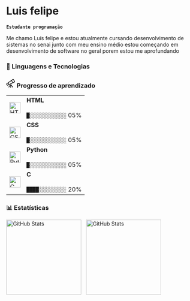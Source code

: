 # Luis felipe 

**`Estudante programação`**

Me chamo Luís felipe e estou atualmente cursando desenvolvimento de sistemas no senai junto com meu ensino médio estou começando em desenvolvimento de software no geral porem estou me aprofundando

### 🤖 Linguagens e Tecnologias
### <svg xmlns="http://www.w3.org/2000/svg" viewBox="0 0 24 24" width="24" height="24"><path d="M.408 15.13a2 2 0 0 1 .59-2.642L17.038 1.33a1.999 1.999 0 0 1 2.85.602l2.828 4.644a2 2 0 0 1-.851 2.847l-17.762 8.43a2 2 0 0 1-2.59-.807Zm5.263-4.066 1.987 3.44 8.712-4.135-2.857-4.76Zm12.06-1.34.001-.001 3.49-1.656a.498.498 0 0 0 .212-.712l-2.826-4.644a.503.503 0 0 0-.713-.151l-3.148 2.19Zm-13.295 2.2L1.854 13.72a.5.5 0 0 0-.147.66l1.105 1.915a.5.5 0 0 0 .648.201l2.838-1.347ZM17.155 22.87a.75.75 0 0 0 .226-1.036l-4-6.239a.75.75 0 0 0-.941-.278l-2.75 1.25a.75.75 0 0 0-.318.274l-3.25 4.989a.75.75 0 0 0 1.256.819l3.131-4.806.51-.232v5.64a.75.75 0 1 0 1.5 0v-6.22l3.6 5.613a.75.75 0 0 0 1.036.226Z"></path></svg> Progresso de aprendizado
<table>
  <tr>
    <td>
      <img alt="HTML" title="HTML" width="30px" src="https://cdn.jsdelivr.net/gh/devicons/devicon@latest/icons/html5/html5-original.svg"/>
    </td>
    <td>
      <b>HTML</b>
      <br><br>
      <code>█░░░░░░░░░░░░</code> 05%
    </td>
  </tr>
  <tr>
    <td>
      <img alt="CSS" title="CSS" width="30px" src="https://cdn.jsdelivr.net/gh/devicons/devicon@latest/icons/css3/css3-original.svg"/>
    </td>
    <td>
      <b>CSS</b>
      <br><br>
      <code>█░░░░░░░░░░░░</code> 05%
    </td>
  </tr>
  <tr>
    <td>
      <img alt="Python" title="Python" width="30px" src="https://cdn.jsdelivr.net/gh/devicons/devicon@latest/icons/python/python-original.svg"/>
    </td>
    <td>
      <b>Python</b>
      <br><br>
      <code>█░░░░░░░░░░░░</code> 05%
    </td>
  </tr>
    <tr>
    <td>
      <img alt="C" title="C" width="30px" src="https://cdn.jsdelivr.net/gh/devicons/devicon@latest/icons/c/c-original.svg"/>
    </td>
    <td>
      <b>C</b>
      <br><br>
      <code>████░░░░░░░░░</code> 20%
    </td>
  </tr>
</table>

### 📊 Estatísticas

<p>
  <img 
    align="left" 
    alt="GitHub Stats" 
    height="200" 
    style="padding-right: 10px;" 
    src="https://github-readme-stats.vercel.app/api?username=luis-felipe-bruhmuller&show_icons=true&theme=tokyonight&include_all_commits=true&locale=pt-br" 
  />

<img 
      align="left" 
      alt="GitHub Stats" 
      height="200" 
      src="https://github-readme-stats.vercel.app/api/top-langs/?username=luis-felipe-bruhmuller&theme=tokyonight&layout=compact&custom_title=Tecnologias&langs_count=9" 
  />

</p>
